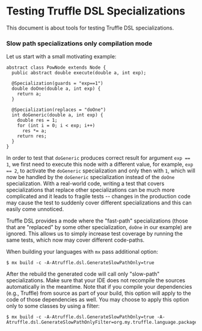 
# Testing Truffle DSL Specializations

This document is about tools for testing Truffle DSL specializations.

### Slow path specializations only compilation mode

Let us start with a small motivating example:
```
abstract class PowNode extends Node {
  public abstract double execute(double a, int exp);

  @Specialization(guards = "exp==1")
  double doOne(double a, int exp) {
    return a;
  }

  @Specialization(replaces = "doOne")
  int doGeneric(double a, int exp) {
    double res = 1;
    for (int i = 0; i < exp; i++)
      res *= a;
    return res;
  }
}
```
In order to test that `doGeneric` produces correct result for argument `exp == 1`,
we first need to execute this node with a different value, for example, `exp == 2`,
to activate the `doGeneric` specialization and only then with `1`, which will now
be handled by the `doGeneric` specialization instead of the `doOne` specialization.
With a real-world code, writing a test that covers specializations that replace other
specializations can be much more complicated and it leads to fragile tests -- changes
in the production code may cause the test to suddenly cover different specializations
and this can easily come unnoticed.

Truffle DSL provides a mode where the "fast-path" specializations (those that are "replaced"
by some other specialization, `doOne` in our example) are ignored. This allows us to simply
increase test coverage by running the same tests, which now may cover different code-paths.

When building your languages with `mx` pass additional option:
```
$ mx build -c -A-Atruffle.dsl.GenerateSlowPathOnly=true
```

After the rebuild the generated code will call only "slow-path" specializations.
Make sure that your IDE does not recompile the sources automatically in the meantime.
Note that if you compile your dependencies (e.g., Truffle) from source as part of your build,
this option will apply to the code of those dependencies as well. You may choose to apply this
option only to some classes by using a filter:

```
$ mx build -c -A-Atruffle.dsl.GenerateSlowPathOnly=true -A-Atruffle.dsl.GenerateSlowPathOnlyFilter=org.my.truffle.language.package
```
